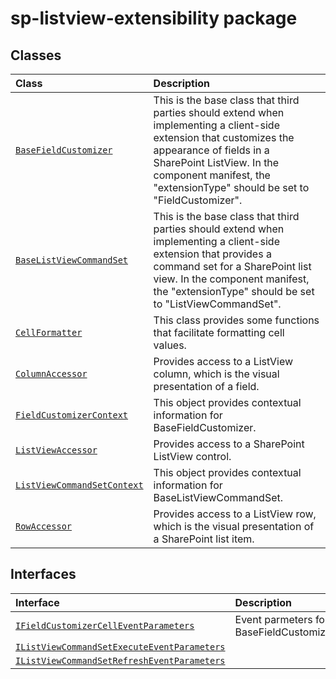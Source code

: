 # sp-listview-extensibility package






## Classes

| Class	   |  Description |
|:-------------|:---------------|
| [`BaseFieldCustomizer`](./sp-listview-extensibility.api/class/basefieldcustomizer.md)     | This is the base class that third parties should extend when implementing a client-side extension that customizes the appearance of fields in a SharePoint ListView. In the component manifest, the "extensionType" should be set to "FieldCustomizer". |
| [`BaseListViewCommandSet`](./sp-listview-extensibility.api/class/baselistviewcommandset.md)     | This is the base class that third parties should extend when implementing a client-side extension that provides a command set for a SharePoint list view. In the component manifest, the "extensionType" should be set to "ListViewCommandSet". |
| [`CellFormatter`](./sp-listview-extensibility.api/class/cellformatter.md)     | This class provides some functions that facilitate formatting cell values. |
| [`ColumnAccessor`](./sp-listview-extensibility.api/class/columnaccessor.md)     | Provides access to a ListView column, which is the visual presentation of a field. |
| [`FieldCustomizerContext`](./sp-listview-extensibility.api/class/fieldcustomizercontext.md)     | This object provides contextual information for BaseFieldCustomizer. |
| [`ListViewAccessor`](./sp-listview-extensibility.api/class/listviewaccessor.md)     | Provides access to a SharePoint ListView control. |
| [`ListViewCommandSetContext`](./sp-listview-extensibility.api/class/listviewcommandsetcontext.md)     | This object provides contextual information for BaseListViewCommandSet. |
| [`RowAccessor`](./sp-listview-extensibility.api/class/rowaccessor.md)     | Provides access to a ListView row, which is the visual presentation of a SharePoint list item. |



## Interfaces

| Interface	   |  Description |
|:-------------|:---------------|
| [`IFieldCustomizerCellEventParameters`](./sp-listview-extensibility.api/interface/ifieldcustomizercelleventparameters.md)   | Event parmeters for BaseFieldCustomizer.onRenderCell()  |
| [`IListViewCommandSetExecuteEventParameters`](./sp-listview-extensibility.api/interface/ilistviewcommandsetexecuteeventparameters.md)   |   |
| [`IListViewCommandSetRefreshEventParameters`](./sp-listview-extensibility.api/interface/ilistviewcommandsetrefresheventparameters.md)   |   |






